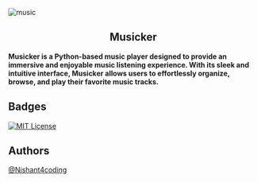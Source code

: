 ![music](https://github.com/Nishant4coding/Musicker/assets/92370893/04a92dd5-0d84-4793-87df-3ca71c3b400c)

<h2 align="center">Musicker</h2>
<b>Musicker is a Python-based music player designed to provide an immersive and enjoyable music listening experience. With its sleek and intuitive interface, Musicker allows users to effortlessly organize, browse, and play their favorite music tracks.</b>


## Badges
[![MIT License](https://img.shields.io/badge/License-MIT-green.svg)](https://choosealicense.com/licenses/mit/)

## Authors
[@Nishant4coding](https://www.github.com/Nishant4coding)





